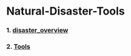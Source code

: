 # Natural-Disaster-Tools

### 1. [disaster_overview](disaster_overview.md)

### 2. [Tools](TOOL_README.md) 

